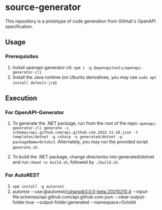 # source-generator

This repository is a prototype of code generation from GitHub's OpenAPI specification.

## Usage

### Prerequisites
1. Install openapi-generator-cli: `npm i -g @openapitools/openapi-generator-cli`
2. Install the Java runtime (on Ubuntu derivatives, you may use `sudo apt install default-jre`)

## Execution

### For OpenAPI-Generator

1. To generate the .NET package, run from the root of the repo: `openapi-generator-cli generate -i schemas/api.github.com/api.github.com.2022-11-28.json -t templates/dotnet -g csharp -o generated/dotnet -p packageName=Octokit`. Alternately, you may run the provided script `generate.sh`.

2. To build the .NET package, change directories into generated/dotnet and run `chmod +x build.sh`, followed by `./build.sh`.

### For AutoREST

1. `npm install -g autorest`
2. autorest --use:@autorest/csharp@3.0.0-beta.20210210.4 --input-file:schemas/api.github.com/api.github.com.json  --clear-output-folder:true --output-folder:generated --namespace=Octokit